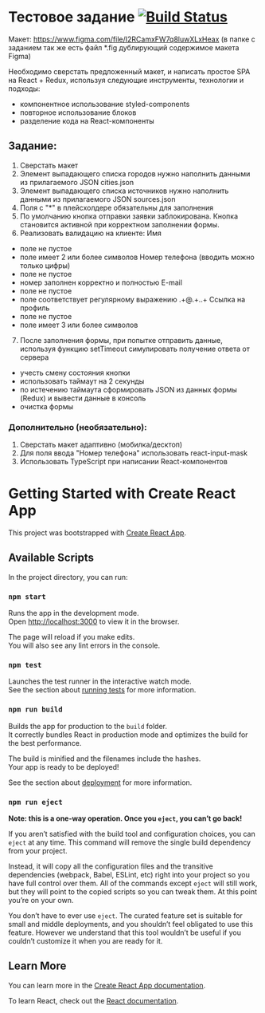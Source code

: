 # Тестовое задание [![Build Status](https://app.travis-ci.com/yuniyakim/React_application-app.svg?branch=master)](https://app.travis-ci.com/yuniyakim/React_application-app)
Макет: https://www.figma.com/file/I2RCamxFW7q8luwXLxHeax (в папке с заданием так же есть файл
*.fig дублирующий содержимое макета Figma)

Необходимо сверстать предложенный макет, и написать простое SPA на React + Redux, используя
следующие инструменты, технологии и подходы:
* компонентное использование styled-components
* повторное использование блоков
* разделение кода на React-компоненты

## Задание:
1. Сверстать макет
2. Элемент выпадающего списка городов нужно наполнить данными из прилагаемого JSON
cities.json
3. Элемент выпадающего списка источников нужно наполнить данными из прилагаемого
JSON sources.json
4. Поля с "*" в плейсхолдере обязательны для заполнения
5. По умолчанию кнопка отправки заявки заблокирована. Кнопка становится активной при
корректном заполнении формы.
6. Реализовать валидацию на клиенте:
Имя
* поле не пустое
* поле имеет 2 или более символов
Номер телефона (вводить можно только цифры)
* поле не пустое
* номер заполнен корректно и полностью
E-mail
* поле не пустое
* поле соответствует регулярному выражению .+@.+\..+
Ссылка на профиль
* поле не пустое
* поле имеет 3 или более символов
7) После заполнения формы, при попытке отправить данные, используя функцию setTimeout
симулировать получение ответа от сервера
* учесть смену состояния кнопки
* использовать таймаут на 2 секунды
* по истечению таймаута сформировать JSON из данных формы (Redux) и вывести данные в
консоль
* очистка формы

### Дополнительно (необязательно):
1. Сверстать макет адаптивно (мобилка/десктоп)
2. Для поля ввода "Номер телефона" использовать react-input-mask
3. Использовать TypeScript при написании React-компонентов



# Getting Started with Create React App

This project was bootstrapped with [Create React App](https://github.com/facebook/create-react-app).

## Available Scripts

In the project directory, you can run:

### `npm start`

Runs the app in the development mode.\
Open [http://localhost:3000](http://localhost:3000) to view it in the browser.

The page will reload if you make edits.\
You will also see any lint errors in the console.

### `npm test`

Launches the test runner in the interactive watch mode.\
See the section about [running tests](https://facebook.github.io/create-react-app/docs/running-tests) for more information.

### `npm run build`

Builds the app for production to the `build` folder.\
It correctly bundles React in production mode and optimizes the build for the best performance.

The build is minified and the filenames include the hashes.\
Your app is ready to be deployed!

See the section about [deployment](https://facebook.github.io/create-react-app/docs/deployment) for more information.

### `npm run eject`

**Note: this is a one-way operation. Once you `eject`, you can’t go back!**

If you aren’t satisfied with the build tool and configuration choices, you can `eject` at any time. This command will remove the single build dependency from your project.

Instead, it will copy all the configuration files and the transitive dependencies (webpack, Babel, ESLint, etc) right into your project so you have full control over them. All of the commands except `eject` will still work, but they will point to the copied scripts so you can tweak them. At this point you’re on your own.

You don’t have to ever use `eject`. The curated feature set is suitable for small and middle deployments, and you shouldn’t feel obligated to use this feature. However we understand that this tool wouldn’t be useful if you couldn’t customize it when you are ready for it.

## Learn More

You can learn more in the [Create React App documentation](https://facebook.github.io/create-react-app/docs/getting-started).

To learn React, check out the [React documentation](https://reactjs.org/).
